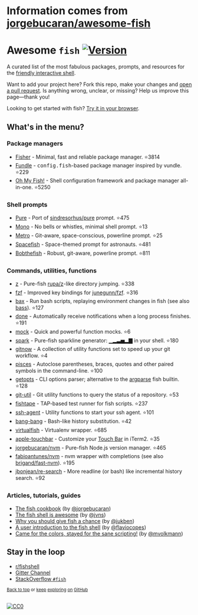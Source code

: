 # Information comes from [jorgebucaran/awesome-fish](https://github.com/jorgebucaran/awesome-fish)
# Awesome `fish` [![Version](https://img.shields.io/github/tag/fish-shell/fish-shell.svg?label=&color=0080FF)](https://github.com/fish-shell/fish-shell/releases/latest)

A curated list of the most fabulous packages, prompts, and resources for the <a href="https://github.com/fish-shell/fish-shell" title="fish">friendly interactive shell</a>.

Want to add your project here? Fork this repo, make your changes and [open a pull request](https://github.com/jorgebucaran/awesome-fish/fork). Is anything wrong, unclear, or missing? Help us improve this page—thank you!

Looking to get started with fish? [Try it in your browser](https://rootnroll.com/d/fish-shell).

## What's in the menu?

### Package managers

- [Fisher](https://github.com/jorgebucaran/fisher) - Minimal, fast and reliable package manager. :star:3814
- [Fundle](https://github.com/danhper/fundle) - <samp>config.fish</samp>-based package manager inspired by vundle. :star:229
- [Oh My Fish!](https://github.com/oh-my-fish/oh-my-fish) - Shell configuration framework and package manager all-in-one. :star:5250

### Shell prompts

- [Pure](https://github.com/rafaelrinaldi/pure) - Port of [sindresorhus/pure](https://github.com/sindresorhus/pure) prompt. :star:475
- [Mono](https://github.com/fishpkg/fish-prompt-mono) - No bells or whistles, minimal shell prompt. :star:13
- [Metro](https://github.com/fishpkg/fish-prompt-metro) - Git-aware, space-conscious, powerline prompt. :star:25
- [Spacefish](https://github.com/matchai/spacefish) - Space-themed prompt for astronauts. :star:481
- [Bobthefish](https://github.com/oh-my-fish/theme-bobthefish) - Robust, git-aware, powerline prompt. :star:811

### Commands, utilities, functions

- [z](https://github.com/jethrokuan/z) - Pure-fish [rupa/z](https://github.com/rupa/z)-like directory jumping. :star:338
- [fzf](https://github.com/jethrokuan/fzf) - Improved key bindings for [junegunn/fzf](https://github.com/junegunn/fzf). :star:316
- [bax](https://github.com/jorgebucaran/fish-bax) - Run bash scripts, replaying environment changes in fish (see also [bass](https://github.com/edc/bass)). :star:127
- [done](https://github.com/franciscolourenco/done) - Automatically receive notifications when a long process finishes. :star:191
- [mock](https://github.com/matchai/fish-mock) - Quick and powerful function mocks. :star:6
- [spark](https://github.com/jorgebucaran/fish-spark) - Pure-fish sparkline generator: ▁▂▃▅▂▇ in your shell. :star:180
- [gitnow](https://github.com/joseluisq/gitnow) - A collection of utility functions set to speed up your git workflow. :star:4
- [pisces](https://github.com/laughedelic/pisces) - Autoclose parentheses, braces, quotes and other paired symbols in the command-line. :star:100
- [getopts](https://github.com/jorgebucaran/fish-getopts) - CLI options parser; alternative to the [argparse](https://fishshell.com/docs/current/commands.html#argparse) fish builtin. :star:128
- [git-util](https://github.com/fishpkg/fish-git-util) - Git utility functions to query the status of a repository. :star:53
- [fishtape](https://github.com/jorgebucaran/fishtape) - TAP-based test runner for fish scripts. :star:237
- [ssh-agent](https://github.com/danhper/fish-ssh-agent) - Utility functions to start your ssh agent. :star:101
- [bang-bang](https://github.com/oh-my-fish/plugin-bang-bang) - Bash-like history substitution. :star:42
- [virtualfish](https://github.com/adambrenecki/virtualfish) - Virtualenv wrapper. :star:685
- [apple-touchbar](https://github.com/rodrigobdz/fish-apple-touchbar) - Customize your [Touch Bar](https://developer.apple.com/design/human-interface-guidelines/macos/touch-bar/touch-bar-overview) in iTerm2. :star:35
- [jorgebucaran/nvm](https://github.com/jorgebucaran/fish-nvm) - Pure-fish Node.js version manager. :star:465
- [fabioantunes/nvm](https://github.com/FabioAntunes/fish-nvm) - nvm wrapper with completions (see also [brigand/fast-nvm](https://github.com/brigand/fast-nvm-fish)). :star:195
- [jbonjean/re-search](https://github.com/jbonjean/re-search) - More readline (or bash) like incremental history search. :star:92

### Articles, tutorials, guides

- [The fish cookbook](https://github.com/jorgebucaran/fish-cookbook) (by [@jorgebucaran](https://github.com/jorgebucaran))
- [The fish shell is awesome](https://jvns.ca/blog/2017/04/23/the-fish-shell-is-awesome/) (by [@jvns](https://github.com/jvns))
- [Why you should give fish a chance](https://dev.to/jukben/why-you-should-give-a-chance-to-fish-shell-5a0l) (by [@jukben](https://github.com/jukben))
- [A user introduction to the fish shell](https://flaviocopes.com/fish-shell/) (by [@flaviocopes](https://github.com/flaviocopes))
- [Came for the colors, stayed for the sane scripting!](https://mvolkmann.github.io/fish-article/) (by [@mvolkmann](https://github.com/mvolkmann))

## Stay in the loop

- [r/fishshell](https://www.reddit.com/r/fishshell)
- [Gitter Channel](https://gitter.im/fish-shell/fish-shell)
- [StackOverflow `#fish`](https://stackoverflow.com/questions/tagged/fish)

<sup>[Back to top](#awesome-fish-) or [keep](https://github.com/topics/fish-shell) [exploring](https://github.com/topics/fish-packages) [on](https://github.com/topics/fish) [GitHub](https://github.com/topics/fish-prompt)</sup>

<h2></h2>

[![CC0](http://mirrors.creativecommons.org/presskit/buttons/88x31/svg/cc-zero.svg)](https://creativecommons.org/publicdomain/zero/1.0/)

